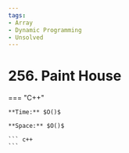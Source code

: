 ```yaml
---
tags:
- Array
- Dynamic Programming
- Unsolved
---
```



# 256. Paint House

=== "C++"

    **Time:** $O()$

    **Space:** $O()$

    ``` c++
    ```